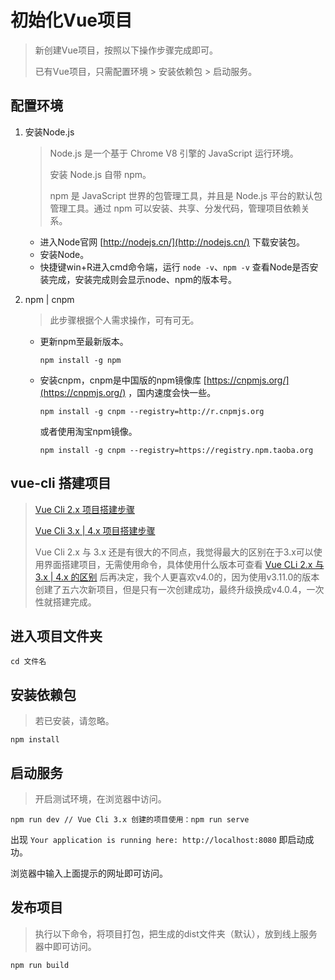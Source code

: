 初始化Vue项目
==========================

> 新创建Vue项目，按照以下操作步骤完成即可。
>
> 已有Vue项目，只需配置环境 > 安装依赖包 > 启动服务。

## 配置环境

1. 安装Node.js

    > Node.js 是一个基于 Chrome V8 引擎的 JavaScript 运行环境。
    >
    > 安装 Node.js 自带 npm。
    >
    > npm 是 JavaScript 世界的包管理工具，并且是 Node.js 平台的默认包管理工具。通过 npm 可以安装、共享、分发代码，管理项目依赖关系。

    - 进入Node官网 [http://nodejs.cn/](http://nodejs.cn/) 下载安装包。
    - 安装Node。
    - 快捷键win+R进入cmd命令端，运行 `node -v`、`npm -v` 查看Node是否安装完成，安装完成则会显示node、npm的版本号。
1. npm | cnpm

    > 此步骤根据个人需求操作，可有可无。

    - 更新npm至最新版本。
    
        ```
        npm install -g npm
        ```
    - 安装cnpm，cnpm是中国版的npm镜像库 [https://cnpmjs.org/](https://cnpmjs.org/) ，国内速度会快一些。

        ```
        npm install -g cnpm --registry=http://r.cnpmjs.org
        ```

        或者使用淘宝npm镜像。

        ```
        npm install -g cnpm --registry=https://registry.npm.taoba.org
        ```

## vue-cli 搭建项目

> [Vue Cli 2.x 项目搭建步骤](vue-cli-2.md)
>
> [Vue Cli 3.x | 4.x 项目搭建步骤](vue-cli-3-4.md)
>
> Vue Cli 2.x 与 3.x 还是有很大的不同点，我觉得最大的区别在于3.x可以使用界面搭建项目，无需使用命令，具体使用什么版本可查看 [Vue CLi 2.x 与 3.x | 4.x 的区别](vue-cli-2-4.md) 后再决定，我个人更喜欢v4.0的，因为使用v3.11.0的版本创建了五六次新项目，但是只有一次创建成功，最终升级换成v4.0.4，一次性就搭建完成。

## 进入项目文件夹

```
cd 文件名
```

## 安装依赖包

> 若已安装，请忽略。

```
npm install
```
## 启动服务

> 开启测试环境，在浏览器中访问。

```
npm run dev // Vue Cli 3.x 创建的项目使用：npm run serve
```
出现 `Your application is running here: http://localhost:8080` 即启动成功。

浏览器中输入上面提示的网址即可访问。


## 发布项目

> 执行以下命令，将项目打包，把生成的dist文件夹（默认），放到线上服务器中即可访问。

```
npm run build
```
